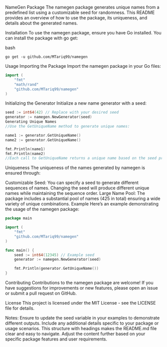 NameGen Package
The namegen package generates unique names from a predefined list using a customizable seed for randomness. This README provides an overview of how to use the package, its uniqueness, and details about the generated names.

Installation
To use the namegen package, ensure you have Go installed. You can install the package with go get:

bash
```
go get -u github.com/MTariq99/namegen
```

Usage
Importing the Package
Import the namegen package in your Go files:

```go
import (
    "fmt"
    "math/rand"
    "github.com/MTariq99/namegen"
)
```
Initializing the Generator
Initialize a new name generator with a seed:

```go
seed := int64(42) // Replace with your desired seed
generator := namegen.NewGenerator(seed)
Generating Unique Names
//Use the GetUniqueName method to generate unique names:
```

```go
name1 := generator.GetUniqueName()
name2 := generator.GetUniqueName()

fmt.Println(name1)
fmt.Println(name2)
//Each call to GetUniqueName returns a unique name based on the seed provided.
```

Uniqueness
The uniqueness of the names generated by namegen is ensured through:

Customizable Seed: You can specify a seed to generate different sequences of names. Changing the seed will produce different unique names while maintaining the sequence order.
Large Name Pool: The package includes a substantial pool of names (425 in total) ensuring a wide variety of unique combinations.
Example
Here’s an example demonstrating the usage of the namegen package:

```go
package main

import (
    "fmt"
    "github.com/MTariq99/namegen"
)

func main() {
    seed := int64(12345) // Example seed
    generator := namegen.NewGenerator(seed)

    fmt.Println(generator.GetUniqueName())
}
```
Contributing
Contributions to the namegen package are welcome! If you have suggestions for improvements or new features, please open an issue or submit a pull request on GitHub.

License
This project is licensed under the MIT License - see the LICENSE file for details.

Notes:
Ensure to update the seed variable in your examples to demonstrate different outputs.
Include any additional details specific to your package or usage scenarios.
This structure with headings makes the README.md file clear and easy to navigate. Adjust the content further based on your specific package features and user requirements.
